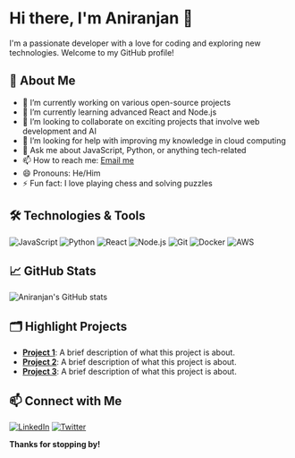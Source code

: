 # Hi there, I'm Aniranjan 👋

I'm a passionate developer with a love for coding and exploring new technologies. Welcome to my GitHub profile!

## 🚀 About Me

- 🔭 I’m currently working on various open-source projects
- 🌱 I’m currently learning advanced React and Node.js
- 👯 I’m looking to collaborate on exciting projects that involve web development and AI
- 🤔 I’m looking for help with improving my knowledge in cloud computing
- 💬 Ask me about JavaScript, Python, or anything tech-related
- 📫 How to reach me: [Email me](mailto:ssh.aniranjan2001@gmail.com)
- 😄 Pronouns: He/Him
- ⚡ Fun fact: I love playing chess and solving puzzles

## 🛠️ Technologies & Tools

![JavaScript](https://img.shields.io/badge/-JavaScript-333333?style=flat&logo=javascript)
![Python](https://img.shields.io/badge/-Python-333333?style=flat&logo=python)
![React](https://img.shields.io/badge/-React-333333?style=flat&logo=react)
![Node.js](https://img.shields.io/badge/-Node.js-333333?style=flat&logo=node.js)
![Git](https://img.shields.io/badge/-Git-333333?style=flat&logo=git)
![Docker](https://img.shields.io/badge/-Docker-333333?style=flat&logo=docker)
![AWS](https://img.shields.io/badge/-AWS-333333?style=flat&logo=amazon-aws)

## 📈 GitHub Stats

![Aniranjan's GitHub stats](https://github-readme-stats.vercel.app/api?username=ssh-aniranjan&show_icons=true&theme=radical)

## 🗂️ Highlight Projects

- [**Project 1**](https://github.com/ssh-aniranjan/project1): A brief description of what this project is about.
- [**Project 2**](https://github.com/ssh-aniranjan/project2): A brief description of what this project is about.
- [**Project 3**](https://github.com/ssh-aniranjan/project3): A brief description of what this project is about.

## 📫 Connect with Me

[![LinkedIn](https://img.shields.io/badge/-LinkedIn-333333?style=flat&logo=linkedin)](https://www.linkedin.com/in/aniranjan)
[![Twitter](https://img.shields.io/badge/-Twitter-333333?style=flat&logo=twitter)](https://twitter.com/aniranjan)

**Thanks for stopping by!**
